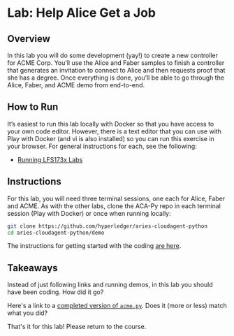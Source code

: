 # Lab: Help Alice Get a Job

## Overview

In this lab you will do some development (yay!) to create a new controller for ACME Corp. You’ll use the Alice and Faber samples to finish a controller that generates an invitation to connect to Alice and then requests proof that she has a degree. Once everything is done, you’ll be able to go through the Alice, Faber, and ACME demo from end-to-end.

## How to Run

It’s easiest to run this lab locally with Docker so that you have access to your own code editor. However, there is a text editor that you can use with Play with Docker (and vi is also installed) so you can run this exercise in your browser. For general instructions for each, see the following:

* [Running LFS173x Labs](RunningLabs.md)

## Instructions

For this lab, you will need three terminal sessions, one each for Alice, Faber and ACME. As with the other labs, clone the ACA-Py repo in each terminal session (Play with Docker) or once when running locally:

``` bash
git clone https://github.com/hyperledger/aries-cloudagent-python
cd aries-cloudagent-python/demo

```

The instructions for getting started with the coding [are here](https://aca-py.org/latest/demo/AcmeDemoWorkshop/).

## Takeaways

Instead of just following links and running demos, in this lab you should have been coding. How did it go?

Here's a link to a [completed version of `acme.py`](https://github.com/hyperledger/aries-cloudagent-python/blob/acme_workshop/demo/runners/acme.py). Does it (more or less) match what you did?

That's it for this lab! Please return to the course.
